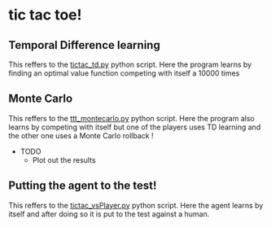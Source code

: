 # tic tac toe!

## Temporal Difference learning

This reffers to the [tictac_td.py](tictac_td.py) python script.
Here the program learns by finding an optimal value function competing with itself a 10000 times

## Monte Carlo
This reffers to the [ttt_montecarlo.py](ttt_montecarlo.py) python script.
Here the program also learns by competing with itself but one of the players uses TD learning and the other one uses a Monte Carlo rollback !
* TODO
  - Plot out the results
  
## Putting the agent to the test!
This reffers to the [tictac_vsPlayer.py](tictac_vsPlayer.py) python script.
Here the agent learns by itself and after doing so it is put to the test against a human.


